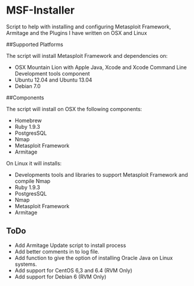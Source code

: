 MSF-Installer
=============

Script to help with installing and configuring Metasploit Framework, Armitage and the Plugins I have written on OSX and Linux

##Supported Platforms

The script will install Metasploit Framework and dependencies on:

* OSX Mountain Lion with Apple Java, Xcode and Xcode Command Line Development tools component
* Ubuntu 12.04 and Ubuntu 13.04
* Debian 7.0

##Components

The script will install on OSX the following components:

* Homebrew
* Ruby 1.9.3
* PostgresSQL
* Nmap
* Metasploit Framework
* Armitage

On Linux it will installs:

* Developments tools and libraries to support Metasploit Framework and compile Nmap
* Ruby 1.9.3
* PostgresSQL
* Nmap
* Metasploit Framework
* Armitage

## ToDo

* Add Armitage Update script to install process
* Add better comments in to log file.
* Add function to give the option of installing Oracle Java on Linux systems.
* Add support for CentOS 6,3 and 6.4 (RVM Only)
* Add support for Debian 6 (RVM Only) 
